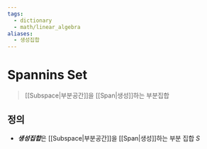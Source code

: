 ```yaml
---
tags:
  - dictionary
  - math/linear_algebra
aliases:
  - 생성집합
---
```

# Spannins Set
> [[Subspace|부분공간]]을 [[Span|생성]]하는 부분집합
## 정의
+ ***생성집합***은 [[Subspace|부분공간]]을 [[Span|생성]]하는 부분 집합 $S$
